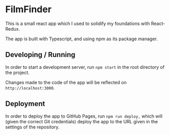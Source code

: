 # FilmFinder

This is a small react app which I used to solidify my foundations with React-Redux.

The app is built with Typescript, and using npm as its package manager.

## Developing / Running

In order to start a development server, run `npm start` in the root directory of the project.

Changes made to the code of the app will be reflected on `http://localhost:3000`.

## Deployment

In order to deploy the app to GitHub Pages, run `npm run deploy,` which will (given the correct Git credentials) deploy the app to the URL given in the settings of the repository.